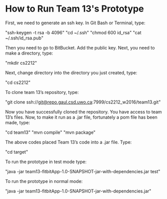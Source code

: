 # How to Run Team 13's Prototype

First, we need to generate an ssh key. In Git Bash or Terminal, type: 

"ssh-keygen -t rsa -b 4096" 
"cd ~/.ssh"
"chmod 600 id_rsa"
"cat ~/.ssh/id_rsa.pub"

Then you need to go to BitBucket. Add the public key.
Next, you need to make a directory, type:
				
"mkdir cs2212"

Next, change directory into the directory you just created, type:

"cd cs2212"

To clone team 13’s repository, type:

"git clone ssh://git@repo.gaul.csd.uwo.ca:7999/cs2212_w2016/team13.git"

Now you have successfully cloned the repository. You have access to team 13’s files. 
Now, to make it run as a .jar file, fortunately a pom file has been made, type:

"cd team13"
"mvn compile"
"mvn package"

The above codes placed Team 13’s code into a .jar file. Type:

"cd target"
	
To run the prototype in test mode type:

"java -jar team13-fitbitApp-1.0-SNAPSHOT-jar-with-dependencies.jar test"

To run the prototype in normal mode: 

"java -jar team13-fitbitApp-1.0-SNAPSHOT-jar-with-dependencies.jar"

